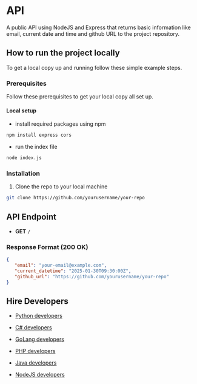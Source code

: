 # API

A public API using NodeJS and Express that returns basic information like email, current date and time and github URL to the project repository.

## How to run the project locally

To get a local copy up and running follow these simple example steps.

### Prerequisites

Follow these prerequisites to get your local copy all set up.

#### Local setup

- install required packages using npm

```sh
npm install express cors
```

- run the index file

```sh
node index.js
```


### Installation

1. Clone the repo to your local machine

```sh
git clone https://github.com/yourusername/your-repo
```


## API Endpoint

- **GET** `/`


### Response Format (200 OK)

````json
{
   "email": "your-email@example.com",
   "current_datetime": "2025-01-30T09:30:00Z",
   "github_url": "https://github.com/yourusername/your-repo"
}
````

## Hire Developers
* [Python developers](https://hng.tech/hire/python-developers)

* [C# developers](https://hng.tech/hire/csharp-developers)

* [GoLang developers](https://hng.tech/hire/golang-developers)

* [PHP developers](https://hng.tech/hire/php-developers)

* [Java developers](https://hng.tech/hire/java-developers)

* [NodeJS developers](https://hng.tech/hire/nodejs-developers)

